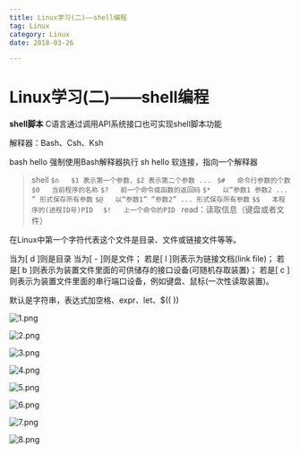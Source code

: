 ```yaml
---
title: Linux学习(二)——shell编程
tag: Linux
category: Linux
date: 2018-03-26

---
```


<meta name="referrer" content="no-referrer" />



# Linux学习(二)——shell编程

**shell脚本**
C语言通过调用API系统接口也可实现shell脚本功能

解释器：Bash、Csh、Ksh

bash hello  强制使用Bash解释器执行
sh hello 软连接，指向一个解释器

> shell
> `$n	$1 表示第一个参数，$2 表示第二个参数 ... `
> `$#	命令行参数的个数 `
> `$0	当前程序的名称`
> `$?	前一个命令或函数的返回码`
> `$*	以“参数1 参数2 ... ” 形式保存所有参数`
> `$@	以“参数1” “参数2” ... 形式保存所有参数`
> `$$	本程序的(进程ID号)PID  `
> `$! 	上一个命令的PID `
> read：读取信息（键盘或者文件）

在Linux中第一个字符代表这个文件是目录、文件或链接文件等等。

当为[ d ]则是目录
当为[ - ]则是文件；
若是[ l ]则表示为链接文档(link file)；
若是[ b ]则表示为装置文件里面的可供储存的接口设备(可随机存取装置)；
若是[ c ]则表示为装置文件里面的串行端口设备，例如键盘、鼠标(一次性读取装置)。

默认是字符串，表达式加空格、expr、let、$(( ))

![1.png](https://upload-images.jianshu.io/upload_images/4061843-32d09b434147cbc7.png?imageMogr2/auto-orient/strip%7CimageView2/2/w/1240)

![2.png](https://upload-images.jianshu.io/upload_images/4061843-503cad7ba1598907.png?imageMogr2/auto-orient/strip%7CimageView2/2/w/1240)

![3.png](https://upload-images.jianshu.io/upload_images/4061843-8155e0d274b98b15.png?imageMogr2/auto-orient/strip%7CimageView2/2/w/1240)

![4.png](https://upload-images.jianshu.io/upload_images/4061843-b96463388f1fba52.png?imageMogr2/auto-orient/strip%7CimageView2/2/w/1240)

![5.png](https://upload-images.jianshu.io/upload_images/4061843-52ab68a86a39769d.png?imageMogr2/auto-orient/strip%7CimageView2/2/w/1240)

![6.png](https://upload-images.jianshu.io/upload_images/4061843-ddbabbb91d203ec1.png?imageMogr2/auto-orient/strip%7CimageView2/2/w/1240)

![7.png](https://upload-images.jianshu.io/upload_images/4061843-d9424622db57bfe5.png?imageMogr2/auto-orient/strip%7CimageView2/2/w/1240)

![8.png](https://upload-images.jianshu.io/upload_images/4061843-0ab3da2608014041.png?imageMogr2/auto-orient/strip%7CimageView2/2/w/1240)